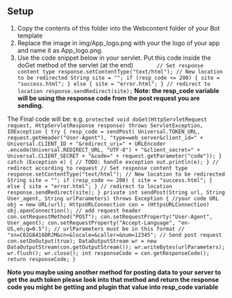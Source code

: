 ## Setup ##

 1. Copy the contents of this folder into the Webcontent folder of your Bot template
 2. Replace the image in img/App_logo.png with your the logo of your app and name it as App_logo.png.
 3. Use the code snippet below in your servlet.
 Put this code inside the doGet method of the servlet (at the end)
` 		// Set response content type
		response.setContentType("text/html");
		// New location to be redirected
		String site = "";
		if (resp_code <= 200) {
			site = "success.html";
		} else {
			site = "error.html";
		}
		// redirect to location
		response.sendRedirect(site);`
**Note: the resp_code variable will be using the response code from the post request you are sending.**

The Final code will be:
e.g. 
`protected void doGet(HttpServletRequest request,
			HttpServletResponse response) throws ServletException, IOException {
		try {
			resp_code = sendPost(
					Universal.TOKEN_URL,
					request.getHeader("User-Agent"),
					"type=web_server&client_id=" + Universal.CLIENT_ID
							+ "&redirect_uri="
							+ URLEncoder
									.encode(Universal.REDIRECT_URL, "UTF-8")
							+ "&client_secret=" + Universal.CLIENT_SECRET
							+ "&code=" + request.getParameter("code"));
		} catch (Exception e) {
			// TODO: handle exception
			out.println(e);
		}
		// redirect according to request
		// Set response content type
		response.setContentType("text/html");
		// New location to be redirected
		String site = "";
		if (resp_code <= 200) {
			site = "success.html";
		} else {
			site = "error.html";
		}
		// redirect to location
		response.sendRedirect(site);
	}
	private int sendPost(String url, String User_agent, String urlParameters)
			throws Exception {
			//your code
			URL obj = new URL(url);
		HttpsURLConnection con = (HttpsURLConnection) obj.openConnection();
		// add request header
		con.setRequestMethod("POST");
		con.setRequestProperty("User-Agent", User_agent);
		con.setRequestProperty("Accept-Language", "en-US,en;q=0.5");
		// urlParameters must be in this format
		// "sn=C02G8416DRJM&cn=&locale=&caller=&num=12345";
		// Send post request
		con.setDoOutput(true);
			DataOutputStream wr = new DataOutputStream(con.getOutputStream());
			wr.writeBytes(urlParameters);
			wr.flush();
			wr.close();
			int responseCode = con.getResponseCode();
			return responseCode;
}`

**Note you maybe using another method for posting data to your server to get the auth token please look into that method and return the response code you might be getting and plugin that value into resp_code variable**